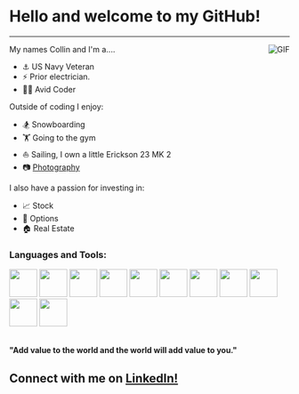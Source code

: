 # Hello and welcome to my GitHub!
---

<img align="right" alt="GIF" src="https://media.giphy.com/media/eCqFYAVjjDksg/giphy.gif" />

My names Collin and I'm a....
- ⚓️ US Navy Veteran
- ⚡️ Prior electrician.
- 🧑‍💻 Avid Coder

Outside of coding I enjoy:
- 🏂   Snowboarding
- 🏋️   Going to the gym
- ⛵️   Sailing, I own a little Erickson 23 MK 2
- 📷   <a href="https://vsco.co/collins-canon/gallery">Photography</a>

I also have a passion for investing in:
- 📈 Stock
- 📄 Options
- 🏠 Real Estate

### Languages and Tools:

<code><img height="50" src="https://www.vectorlogo.zone/logos/javascript/javascript-ar21.svg"></code>
<code><img height="50" src="https://www.vectorlogo.zone/logos/typescriptlang/typescriptlang-ar21.svg"></code>
<code><img height="50" src="https://www.vectorlogo.zone/logos/python/python-ar21.svg"></code> 
<code><img height="50" src="https://www.vectorlogo.zone/logos/mysql/mysql-ar21.svg"></code> 
<code><img height="50" src="https://www.vectorlogo.zone/logos/mongodb/mongodb-ar21.svg"></code>
<code><img height="50" src="https://www.vectorlogo.zone/logos/postgresql/postgresql-horizontal.svg"></code>
<code><img height="50" src="https://www.vectorlogo.zone/logos/git-scm/git-scm-ar21.svg"></code> 
<code><img height="50" src="https://www.vectorlogo.zone/logos/amazon_aws/amazon_aws-ar21.svg"></code>
<code><img height="50" src="https://www.vectorlogo.zone/logos/nodejs/nodejs-horizontal.svg"></code>
<code><img height="50" src="https://www.vectorlogo.zone/logos/circleci/circleci-ar21.svg"></code>
<code><img height="50" src="https://www.vectorlogo.zone/logos/npmjs/npmjs-ar21.svg"></code>
<br><br>

<b>"Add value to the world and the world will add value to you."</b>
<h2>Connect with me on <a href="https://www.linkedin.com/in/collin-newman-43aa6b112/">LinkedIn!</a></h2>
